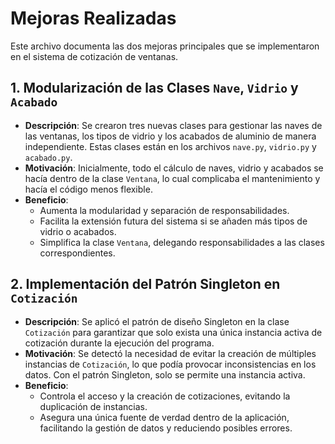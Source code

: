 # Mejoras Realizadas

Este archivo documenta las dos mejoras principales que se implementaron en el sistema de cotización de ventanas.

## 1. Modularización de las Clases `Nave`, `Vidrio` y `Acabado`

- **Descripción**: Se crearon tres nuevas clases para gestionar las naves de las ventanas, los tipos de vidrio y los acabados de aluminio de manera independiente. Estas clases están en los archivos `nave.py`, `vidrio.py` y `acabado.py`.
- **Motivación**: Inicialmente, todo el cálculo de naves, vidrio y acabados se hacía dentro de la clase `Ventana`, lo cual complicaba el mantenimiento y hacía el código menos flexible.
- **Beneficio**:
  - Aumenta la modularidad y separación de responsabilidades.
  - Facilita la extensión futura del sistema si se añaden más tipos de vidrio o acabados.
  - Simplifica la clase `Ventana`, delegando responsabilidades a las clases correspondientes.

## 2. Implementación del Patrón Singleton en `Cotización`

- **Descripción**: Se aplicó el patrón de diseño Singleton en la clase `Cotización` para garantizar que solo exista una única instancia activa de cotización durante la ejecución del programa.
- **Motivación**: Se detectó la necesidad de evitar la creación de múltiples instancias de `Cotización`, lo que podía provocar inconsistencias en los datos. Con el patrón Singleton, solo se permite una instancia activa.
- **Beneficio**:
  - Controla el acceso y la creación de cotizaciones, evitando la duplicación de instancias.
  - Asegura una única fuente de verdad dentro de la aplicación, facilitando la gestión de datos y reduciendo posibles errores.
